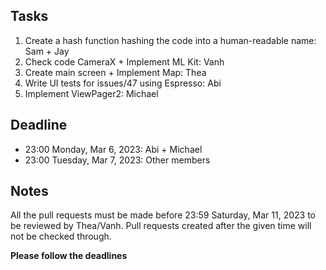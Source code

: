 ## Tasks

1. Create a hash function hashing the code into a human-readable name: Sam + Jay
2. Check code CameraX + Implement ML Kit: Vanh
3. Create main screen + Implement Map: Thea
4. Write UI tests for issues/47 using Espresso: Abi
5. Implement ViewPager2: Michael

## Deadline 

- 23:00 Monday, Mar 6, 2023: Abi + Michael
- 23:00 Tuesday, Mar 7, 2023: Other members


## Notes

All the pull requests must be made before 23:59 Saturday, Mar 11, 2023 to be reviewed by Thea/Vanh. Pull requests created after the given time will not be checked through.

**Please follow the deadlines**
